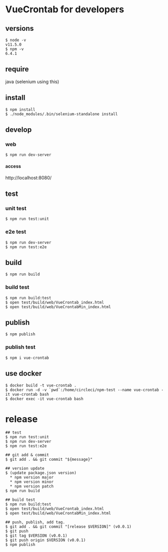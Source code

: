 # VueCrontab for developers

## versions
```
$ node -v
v11.5.0
$ npm -v
6.4.1
```

## require
java (selenium using this)

## install
```
$ npm install
$ ./node_modules/.bin/selenium-standalone install
```

## develop
### web
```
$ npm run dev-server
```

#### access
http://localhost:8080/

## test
### unit test
```
$ npm run test:unit
```

### e2e test
```
$ npm run dev-server
$ npm run test:e2e
```

## build
```
$ npm run build
```

### build test
```
$ npm run build:test
$ open test/build/web/VueCrontab_index.html
$ open test/build/web/VueCrontabMin_index.html
```

## publish
```
$ npm publish
```

### publish test
```
$ npm i vue-crontab
```

## use docker
```
$ docker build -t vue-crontab .
$ docker run -d -v `pwd`:/home/circleci/npm-test --name vue-crontab -it vue-crontab bash
$ docker exec -it vue-crontab bash
```

# release
```
## test
$ npm run test:unit
$ npm run dev-server
$ npm run test:e2e

## git add & commit
$ git add . && git commit "${message}"

## version update
$ (update package.json version)
  * npm version major
  * npm version minor
  * npm version patch
$ npm run build

## build test
$ npm run build:test
$ open test/build/web/VueCrontab_index.html
$ open test/build/web/VueCrontabMin_index.html

## push, publish, add tag.
$ git add . && git commit "[release $VERSION]" (v0.0.1)
$ git push
$ git tag $VERSION (v0.0.1)
$ git push origin $VERSION (v0.0.1)
$ npm publish
```